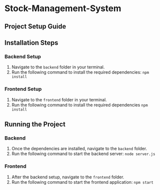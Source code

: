 # Stock-Management-System

## Project Setup Guide

## Installation Steps

### Backend Setup
1. Navigate to the `backend` folder in your terminal.
2. Run the following command to install the required dependencies:
   ```npm install```

### Frontend Setup
1. Navigate to the `frontend` folder in your terminal.
2. Run the following command to install the required dependencies
   ```npm install```

## Running the Project

### Backend
1. Once the dependencies are installed, navigate to the `backend` folder.
2. Run the following command to start the backend server:
   ```node server.js```

### Frontend
1. After the backend setup, navigate to the `frontend` folder.
2. Run the following command to start the frontend application:
   ```npm start```

